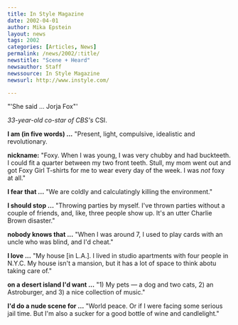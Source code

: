 ```yaml
---
title: In Style Magazine
date: 2002-04-01
author: Mika Epstein
layout: news
tags: 2002
categories: [Articles, News]
permalink: /news/2002/:title/
newstitle: "Scene + Heard"
newsauthor: Staff  
newssource: In Style Magazine  
newsurl: http://www.instyle.com/  

---
```


"'She said ... Jorja Fox"'

*33-year-old co-star of CBS's* CSI.

**I am (in five words) ...** "Present, light, compulsive, idealistic and revolutionary.

**nickname:** "Foxy. When I was young, I was very chubby and had buckteeth. I could fit a quarter between my two front teeth. Stull, my mom went out and got Foxy Girl T-shirts for me to wear every day of the week. I was *not* foxy at all."

**I fear that ...** "We are coldly and calculatingly killing the environment."

**I should stop ...** "Throwing parties by myself. I've thrown parties without a couple of friends, and, like, three people show up. It's an utter Charlie Brown disaster."

**nobody knows that ...** "When I was around 7, I used to play cards with an uncle who was blind, and I'd cheat."

**I love ...** "My house [in L.A.]. I lived in studio apartments with four people in N.Y.C. My house isn't a mansion, but it has a lot of space to think abotu taking care of."

**on a desert island I'd want ...** "1) My pets &#8212; a dog and two cats, 2) an Astroburger, and 3) a nice collection of music."

**I'd do a nude scene for ...** "World peace. Or if I were facing some serious jail time. But I'm also a sucker for a good bottle of wine and candlelight."


